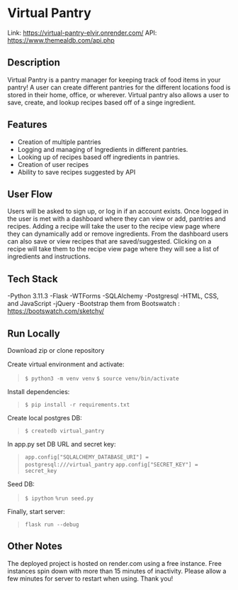 # Virtual Pantry

Link: https://virtual-pantry-elvir.onrender.com/
API: https://www.themealdb.com/api.php

## Description

Virtual Pantry is a pantry manager for keeping track of food items in your pantry! A user can create different pantries for the different locations food is stored in their home, office, or wherever. Virtual pantry also allows a user to save, create, and lookup recipes based off of a singe ingredient.

## Features

- Creation of multiple pantries
- Logging and managing of Ingredients in different pantries.
- Looking up of recipes based off ingredients in pantries.
- Creation of user recipes
- Ability to save recipes suggested by API

## User Flow

Users will be asked to sign up, or log in if an account exists. Once logged in the user is met with a dashboard where they can view or add, pantries and recipes. Adding a recipe will take the user to the recipe view page where they can dynamically add or remove ingredients. From the dashboard users can also save or view recipes that are saved/suggested. Clicking on a recipe will take them to the recipe view page where they will see a list of ingredients and instructions.

## Tech Stack
-Python 3.11.3
    -Flask
    -WTForms
    -SQLAlchemy
-Postgresql
-HTML, CSS, and JavaScript
    -jQuery
    -Bootstrap them from Bootswatch : https://bootswatch.com/sketchy/

## Run Locally

Download zip or clone repository

Create virtual environment and activate:
>`$ python3 -m venv venv`
>`$ source venv/bin/activate`

Install dependencies:
>`$ pip install -r requirements.txt`

Create local postgres DB:
>`$ createdb virtual_pantry`

In app.py set DB URL and secret key:
>`app.config["SQLALCHEMY_DATABASE_URI"] = postgresql:///virtual_pantry`
>`app.config["SECRET_KEY"] = secret_key`

Seed DB:
>`$ ipython`
>`%run seed.py`

Finally, start server:
>`flask run --debug`

## Other Notes
The deployed project is hosted on render.com using a free instance. Free instances spin down with more than 15 minutes of inactivity. Please allow a few minutes for server to restart when using. Thank you!